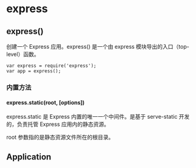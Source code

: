# express

## express()

创建一个 Express 应用。express() 是一个由 express 模块导出的入口（top-level）函数。

	var express = require('express');
	var app = express();

### 内置方法

#### express.static(root, [options])

express.static 是 Express 内置的唯一一个中间件。是基于 serve-static 开发的，负责托管 Express 应用内的静态资源。

root 参数指的是静态资源文件所在的根目录。

## Application
